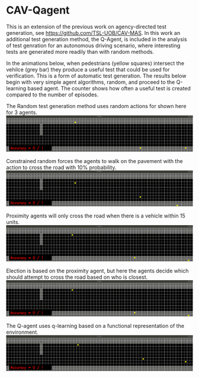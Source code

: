 # CAV-Qagent
This is an extension of the previous work on agency-directed test generation, see https://github.com/TSL-UOB/CAV-MAS. In this work an additional test generation method, the Q-Agent, is included in the analysis of test genration for an autonomous driving scenario, where interesting tests are generated more readily than with random methods.

In the animations below, when pedestrians (yellow squares) intersect the vehilce (grey bar) they produce a useful test that could be used for verification. This is a form of automatic test generation. The results below begin with very simple agent algorithms, random, and proceed to the Q-learning based agent. The counter shows how often a useful test is created compared to the number of episodes.


The Random test generation method uses random actions for shown here for 3 agents. 
![](videos\RandAction.gif)

Constrained random forces the agents to walk on the pavement with the action to cross the road with 10% probability.
![](videos/RandBehav.gif)

Proximity agents will only cross the road when there is a vehicle within 15 units.
![](videos/Proximity.gif)

Election is based on the proximity agent, but here the agents decide which should attempt to cross the road based on who is closest.
![](videos/Election.gif)

The Q-agent uses q-learning based on a functional representation of the environment.
![](videos/Q_agent.gif)
